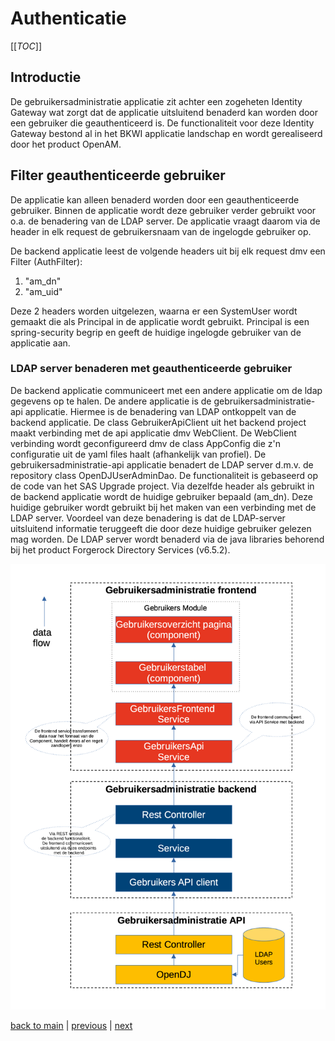 # Authenticatie

[[_TOC_]]

## Introductie

De gebruikersadministratie applicatie zit achter een zogeheten Identity Gateway wat zorgt dat de applicatie uitsluitend benaderd kan worden door een gebruiker die geauthenticeerd is. 
De functionaliteit voor deze Identity Gateway bestond al in het BKWI applicatie landschap en wordt gerealiseerd door het product OpenAM.

## Filter geauthenticeerde gebruiker

De applicatie kan alleen benaderd worden door een geauthenticeerde gebruiker. Binnen de applicatie wordt deze gebruiker verder gebruikt voor o.a. de benadering van de LDAP server. 
De applicatie vraagt daarom via de header in elk request de gebruikersnaam van de ingelogde gebruiker op. 

De backend applicatie leest de volgende headers uit bij elk request dmv een Filter (AuthFilter):

1. "am_dn"
2. "am_uid"

Deze 2 headers worden uitgelezen, waarna er een SystemUser wordt gemaakt die als Principal in de applicatie wordt gebruikt. Principal is een spring-security begrip en 
geeft de huidige ingelogde gebruiker van de applicatie aan.

### LDAP server benaderen met geauthenticeerde gebruiker

De backend applicatie communiceert met een andere applicatie om de ldap gegevens op te halen. De andere applicatie is de gebruikersadministratie-api applicatie. Hiermee 
is de benadering van LDAP ontkoppelt van de backend applicatie. De class GebruikerApiClient uit het backend project  maakt verbinding met de api applicatie dmv WebClient. 
De WebClient verbinding wordt geconfigureerd dmv de class AppConfig die z'n configuratie uit de yaml files haalt (afhankelijk van profiel).
De gebruikersadministratie-api applicatie benadert de LDAP server d.m.v. de repository class OpenDJUserAdminDao. De functionaliteit is gebaseerd op de code van het 
SAS Upgrade project. 
Via dezelfde header als gebruikt in de backend applicatie wordt de huidige gebruiker bepaald (am_dn). Deze huidige gebruiker wordt gebruikt bij het maken van een verbinding met
de LDAP server. Voordeel van deze benadering is dat de LDAP-server uitsluitend informatie teruggeeft die door deze huidige gebruiker gelezen mag worden. De LDAP server wordt benaderd
via de java libraries behorend bij het product Forgerock Directory Services (v6.5.2).

![Communicatie tussen applicaties](./images/gebruikersadministratie-technisch-overzicht.png)


[back to main](../README.md) |
[previous](./6_DeployInfo.md) |
[next](./9_BDD_End-to-end_en_Rest-Assured-testen.md)